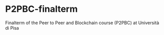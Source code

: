 # P2PBC-finalterm
Finalterm of the Peer to Peer and Blockchain course (P2PBC) at Università di Pisa
